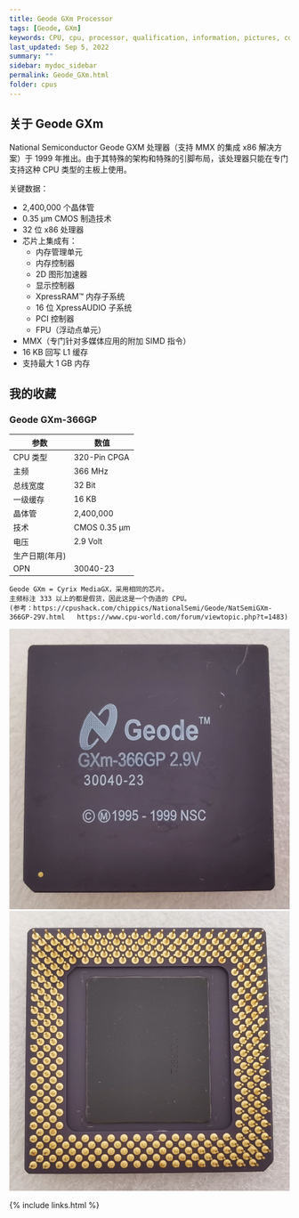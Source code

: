 ```yaml
---
title: Geode GXm Processor
tags: [Geode, GXm]
keywords: CPU, cpu, processor, qualification, information, pictures, core, frequency, chip packaging, packaging, cpu info, x86, collection, amd, cyrix, harris, ibm, idt, iit, intel, motorola, nec, sgs, sgs-thomson, siemens, ST, signetics, mhs, ti, texas instruments, ulsi, umc, weitek, zilog, 808x, 8085, 8088, 8086, 80188, 80186, 80286, 286, 80386, 386, i386, Am386, 386sx, 386dx, 486, i486, 586, 486sx, 486dx, overdrive, 487, pentium, 586, 5x86, 386dlc, 386slc, 486dx2, mmx, ppro, pentium-pro, pro, athlon, duron, z80, dirk oppelt, dirk, oppelt, engineering, sample, samples
last_updated: Sep 5, 2022
summary: ""
sidebar: mydoc_sidebar
permalink: Geode_GXm.html
folder: cpus
---
```


## 关于 Geode GXm

National Semiconductor Geode GXM 处理器（支持 MMX 的集成 x86 解决方案）于 1999 年推出。由于其特殊的架构和特殊的引脚布局，该处理器只能在专门支持这种 CPU 类型的主板上使用。

关键数据：
 - 2,400,000 个晶体管
 - 0.35 µm CMOS 制造技术
 - 32 位 x86 处理器
 - 芯片上集成有：
   - 内存管理单元
   - 内存控制器
   - 2D 图形加速器
   - 显示控制器
   - XpressRAM™ 内存子系统
   - 16 位 XpressAUDIO 子系统
   - PCI 控制器
   - FPU（浮动点单元）
 - MMX（专门针对多媒体应用的附加 SIMD 指令）
 - 16 KB 回写 L1 缓存
 - 支持最大 1 GB 内存

## 我的收藏

### Geode GXm-366GP

| 参数 | 数值 |
| ------ | ------ |
| CPU 类型 | 320-Pin CPGA |
| 主频 | 366 MHz |
| 总线宽度 | 32 Bit |
| 一级缓存 | 16 KB  |
| 晶体管 | 2,400,000 |
| 技术 | CMOS 0.35 µm |
| 电压 | 2.9 Volt |
| 生产日期(年月) |  |
| OPN | 30040-23 |

```
Geode GXm = Cyrix MediaGX，采用相同的芯片。
主频标注 333 以上的都是假货，因此这是一个伪造的 CPU。
(参考：https://cpushack.com/chippics/NationalSemi/Geode/NatSemiGXm-366GP-29V.html   https://www.cpu-world.com/forum/viewtopic.php?t=1483)
```

![Geode GXm-366GP 正面](/images/cpus/Geode/Geode_GXm-366GP_1.jpg)
![Geode GXm-366GP 反面](/images/cpus/Geode/Geode_GXm-366GP_2.jpg)

{% include links.html %}
